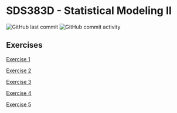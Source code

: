 # SDS383D - Statistical Modeling II

<img alt="GitHub last commit" src="https://img.shields.io/github/last-commit/michaelschwob/SDS383D-Schwob?style=for-the-badge"> <img alt="GitHub commit activity" src="https://img.shields.io/github/commit-activity/w/michaelschwob/SDS383D-Schwob?style=for-the-badge">

## Exercises

<a href="https://github.com/michaelschwob/SDS383D-Schwob/blob/main/exercises/Exercise%201/Michael_Schwob_SDS383D_HW_1.pdf">Exercise 1</a>

<a href="https://github.com/michaelschwob/SDS383D-Schwob/blob/main/exercises/Exercise%202/Michael_Schwob_SDS383D_HW_2.pdf">Exercise 2</a>

<a href="https://github.com/michaelschwob/SDS383D-Schwob/blob/main/exercises/Exercise%203/Michael_Schwob_SDS383D_HW_3.pdf">Exercise 3</a>

<a href="https://github.com/michaelschwob/SDS383D-Schwob/blob/main/exercises/Exercise%204/Michael_Schwob_SDS383D_HW_4.pdf">Exercise 4</a>

<a href="https://github.com/michaelschwob/SDS383D-Schwob/blob/main/exercises/Exercise%205/Michael_Schwob_SDS383D_HW_5.pdf">Exercise 5</a>
